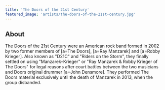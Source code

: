 ```yaml
---
title: 'The Doors of the 21st Century'
featured_image: 'artists/the-doors-of-the-21st-century.jpg'
---
```


## About

The Doors of the 21st Century were an American rock band formed in 2002 by two former members of [a=The Doors], [a=Ray Manzarek] and [a=Robby Krieger].  Also known as "D21C" and "Riders on the Storm", they finally settled on using "Manzarek–Krieger" or "Ray Manzarek & Robby Krieger of The Doors" for legal reasons after court battles between the two musicians and Doors original drummer [a=John Densmore]. They performed The Doors material exclusively until the death of Manzarek in 2013, when the group disbanded.
